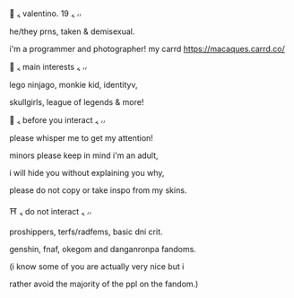 🥢 ៹ valentino. 19 ៹ ៸៸

he/they prns, taken & demisexual.

i'm a programmer and photographer! 
my carrd https://macaques.carrd.co/

🏮 ៹ main interests ៹ ៸៸

lego ninjago, monkie kid, identityv,

skullgirls, league of legends & more!

🧧 ៹ before you interact ៹ ៸៸

please whisper me to get my attention! 

minors please keep in mind i'm an adult,

i will hide you without explaining you why,

please do not copy or take inspo from my skins.

⛩️ ៹ do not interact ៹ ៸៸

proshippers, terfs/radfems, basic dni crit.

genshin, fnaf, okegom and danganronpa fandoms.

(i know some of you are actually very nice but i 

rather avoid the majority of the ppl on the fandom.) 
